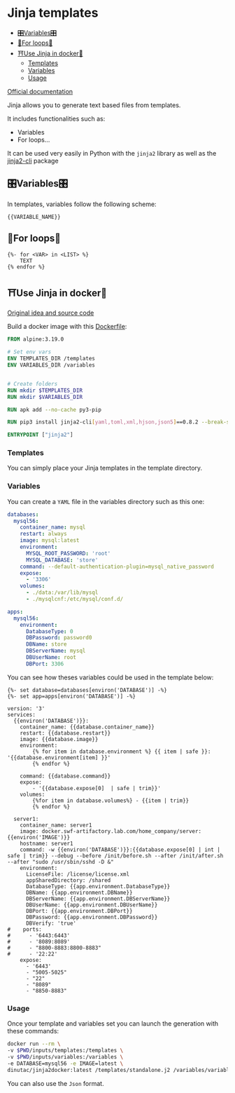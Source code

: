 # Jinja templates

- [🎛Variables🎛](#%F0%9F%8E%9BVariables%F0%9F%8E%9B)
- [🔁For loops🔁](#%F0%9F%94%81For%20loops%F0%9F%94%81)
- [⛩Use Jinja in docker🐳](#%E2%9B%A9Use%20Jinja%20in%20docker%F0%9F%90%B3)
	- [Templates](#Templates)
	- [Variables](#Variables)
	- [Usage](#Usage)


[Official documentation](https://jinja.palletsprojects.com/en/3.0.x/)

Jinja allows you to generate text based files from templates.

It includes functionalities such as:
- Variables
- For loops...

It can be used very easily in Python with the `jinja2` library as well as the [jinja2-cli](https://github.com/mattrobenolt/jinja2-cli) package

## 🎛Variables🎛

In templates, variables follow the following scheme:
```jinja2
{{VARIABLE_NAME}}
```


## 🔁For loops🔁

```jinja2
{%- for <VAR> in <LIST> %}
	TEXT
{% endfor %}
```

## ⛩Use Jinja in docker🐳

[Original idea and source code](https://github.com/dinuta/jinja2docker) 

Build a docker image with this [Dockerfile](Dockerfile.md):

```dockerfile
FROM alpine:3.19.0

# Set env vars
ENV TEMPLATES_DIR /templates
ENV VARIABLES_DIR /variables


# Create folders
RUN mkdir $TEMPLATES_DIR
RUN mkdir $VARIABLES_DIR

RUN apk add --no-cache py3-pip

RUN pip3 install jinja2-cli[yaml,toml,xml,hjson,json5]==0.8.2 --break-system-packages

ENTRYPOINT ["jinja2"]
```

### Templates

You can simply place your Jinja templates in the template directory.

### Variables

You can create a `YAML` file in the variables directory such as this one:

```yaml
databases:
  mysql56:
    container_name: mysql
    restart: always
    image: mysql:latest
    environment:
      MYSQL_ROOT_PASSWORD: 'root'
      MYSQL_DATABASE: 'store'
    command: --default-authentication-plugin=mysql_native_password
    expose:
      - '3306'
    volumes:
      - ./data:/var/lib/mysql
      - ./mysqlcnf:/etc/mysql/conf.d/

apps:
  mysql56:
    environment:
      DatabaseType: 0
      DBPassword: password0
      DBName: store
      DBServerName: mysql
      DBUserName: root
      DBPort: 3306
```

You can see how theses variables could be used in the template below:

```jinja2
{%- set database=databases[environ('DATABASE')] -%}
{%- set app=apps[environ('DATABASE')] -%}

version: '3'
services:
  {{environ('DATABASE')}}:
    container_name: {{database.container_name}}
    restart: {{database.restart}}
    image: {{database.image}}
    environment:
        {% for item in database.environment %} {{ item | safe }}: '{{database.environment[item] }}'
        {% endfor %}

    command: {{database.command}}
    expose:
        - '{{database.expose[0]  | safe | trim}}'
    volumes:
        {%for item in database.volumes%} - {{item | trim}}
        {% endfor %}

  server1:
    container_name: server1
    image: docker.swf-artifactory.lab.com/home_company/server:{{environ('IMAGE')}}
    hostname: server1
    command: -w {{environ('DATABASE')}}:{{database.expose[0] | int | safe | trim}} --debug --before /init/before.sh --after /init/after.sh  --after "sudo /usr/sbin/sshd -D &"
    environment:
      LicenseFile: /license/license.xml
      appSharedDirectory: /shared
      DatabaseType: {{app.environment.DatabaseType}}
      DBName: {{app.environment.DBName}}
      DBServerName: {{app.environment.DBServerName}}
      DBUserName: {{app.environment.DBUserName}}
      DBPort: {{app.environment.DBPort}}
      DBPassword: {{app.environment.DBPassword}}
      DBVerify: 'true'
#    ports:
#      - '6443:6443'
#      - '8089:8089'
#      - "8800-8883:8800-8883"
#      - '22:22'
    expose:
      - '6443'
      - "5005-5025"
      - "22"
      - "8089"
      - "8850-8883"
```

### Usage

Once your template and variables set you can launch the generation with these commands:

```bash
docker run --rm \
-v $PWD/inputs/templates:/templates \
-v $PWD/inputs/variables:/variables \
-e DATABASE=mysql56 -e IMAGE=latest \
dinutac/jinja2docker:latest /templates/standalone.j2 /variables/variables.yml --format=yaml > docker-compose.yml
```

You can also use the `Json` format.
